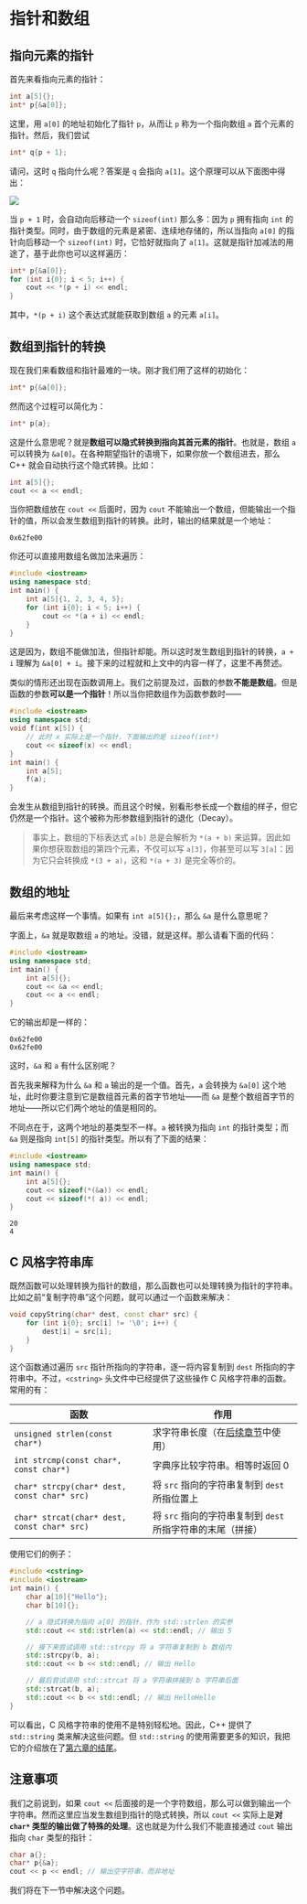 # 指针和数组

## 指向元素的指针

首先来看指向元素的指针：
```cpp
int a[5]{};
int* p{&a[0]};
```
这里，用 `a[0]` 的地址初始化了指针 `p`，从而让 `p` 称为一个指向数组 `a` 首个元素的指针。然后，我们尝试
```cpp
int* q{p + 1};
```
请问，这时 `q` 指向什么呢？答案是 `q` 会指向 `a[1]`。这个原理可以从下面图中得出：

![](https://s1.ax1x.com/2020/08/15/dkKe3V.png)

当 `p + 1` 时，会自动向后移动一个 `sizeof(int)` 那么多：因为 `p` 拥有指向 `int` 的指针类型。同时，由于数组的元素是紧密、连续地存储的，所以当指向 `a[0]` 的指针向后移动一个 `sizeof(int)` 时，它恰好就指向了 `a[1]`。这就是指针加减法的用途了，基于此你也可以这样遍历：
```cpp
int* p{&a[0]};
for (int i{0}; i < 5; i++) {
    cout << *(p + i) << endl;
}
```
其中，`*(p + i)` 这个表达式就能获取到数组 `a` 的元素 `a[i]`。


## 数组到指针的转换

现在我们来看数组和指针最难的一块。刚才我们用了这样的初始化：
```cpp
int* p{&a[0]};
```
然而这个过程可以简化为：
```cpp
int* p{a};
```
这是什么意思呢？就是**数组可以隐式转换到指向其首元素的指针**。也就是，数组 `a` 可以转换为 `&a[0]`。在各种期望指针的语境下，如果你放一个数组进去，那么 C++ 就会自动执行这个隐式转换。比如：
```cpp
int a[5]{};
cout << a << endl;
```
当你把数组放在 `cout <<` 后面时，因为 `cout` 不能输出一个数组，但能输出一个指针的值，所以会发生数组到指针的转换。此时，输出的结果就是一个地址：
```io
0x62fe00
```

你还可以直接用数组名做加法来遍历：
```CPP
#include <iostream>
using namespace std;
int main() {
    int a[5]{1, 2, 3, 4, 5};
    for (int i{0}; i < 5; i++) {
        cout << *(a + i) << endl;
    }
}
```
这是因为，数组不能做加法，但指针却能。所以这时发生数组到指针的转换，`a + i` 理解为 `&a[0] + i`。接下来的过程就和上文中的内容一样了，这里不再赘述。

类似的情形还出现在函数调用上。我们之前提及过，函数的参数**不能是数组**。但是函数的参数**可以是一个指针**！所以当你把数组作为函数参数时——
```CPP
#include <iostream>
using namespace std;
void f(int x[5]) {
    // 此时 x 实际上是一个指针，下面输出的是 sizeof(int*)
    cout << sizeof(x) << endl;
}
int main() {
    int a[5];
    f(a);
}
```
会发生从数组到指针的转换。而且这个时候，别看形参长成一个数组的样子，但它仍然是一个指针。这个被称为形参数组到指针的退化（Decay）。

> 事实上，数组的下标表达式 `a[b]` 总是会解析为 `*(a + b)` 来运算。因此如果你想获取数组的第四个元素，不仅可以写 `a[3]`，你甚至可以写 `3[a]`：因为它只会转换成 `*(3 + a)`，这和 `*(a + 3)` 是完全等价的。

## 数组的地址

最后来考虑这样一个事情。如果有 `int a[5]{};`，那么 `&a` 是什么意思呢？

字面上，`&a` 就是取数组 `a` 的地址。没错，就是这样。那么请看下面的代码：
```CPP
#include <iostream>
using namespace std;
int main() {
    int a[5]{};
    cout << &a << endl;
    cout << a << endl;
}
```
它的输出却是一样的：
```io
0x62fe00
0x62fe00
```
这时，`&a` 和 `a` 有什么区别呢？

首先我来解释为什么 `&a` 和 `a` 输出的是一个值。首先，`a` 会转换为 `&a[0]` 这个地址，此时你要注意到它是数组首元素的首字节地址——而 `&a` 是整个数组首字节的地址——所以它们两个地址的值是相同的。

不同点在于，这两个地址的基类型不一样。`a` 被转换为指向 `int` 的指针类型；而 `&a` 则是指向 `int[5]` 的指针类型。所以有了下面的结果：
```CPP
#include <iostream>
using namespace std;
int main() {
    int a[5]{};
    cout << sizeof(*(&a)) << endl;
    cout << sizeof(*( a)) << endl;
}
```
```io
20
4
```

## C 风格字符串库

既然函数可以处理转换为指针的数组，那么函数也可以处理转换为指针的字符串。比如之前“复制字符串”这个问题，就可以通过一个函数来解决：

```cpp
void copyString(char* dest, const char* src) {
    for (int i{0}; src[i] != '\0'; i++) {
        dest[i] = src[i];
    }
}
```

这个函数通过遍历 `src` 指针所指向的字符串，逐一将内容复制到 `dest` 所指向的字符串中。不过，`<cstring>` 头文件中已经提供了这些操作 C 风格字符串的函数。常用的有：

| 函数                                        | 作用                                                        |
| ------------------------------------------- | ----------------------------------------------------------- |
| `unsigned strlen(const char*)`              | 求字符串长度（在[后续章节](ch05/easy_string)中使用）        |
| `int strcmp(const char*, const char*)`      | 字典序比较字符串。相等时返回 0                              |
| `char* strcpy(char* dest, const char* src)` | 将 `src` 指向的字符串复制到 `dest` 所指位置上               |
| `char* strcat(char* dest, const char* src)` | 将 `src` 指向的字符串复制到 `dest` 所指字符串的末尾（拼接） |

使用它们的例子：
```CPP
#include <cstring>
#include <iostream>
int main() {
    char a[10]{"Hello"};
    char b[10]{};

    // a 隐式转换为指向 a[0] 的指针，作为 std::strlen 的实参
    std::cout << std::strlen(a) << std::endl; // 输出 5

    // 接下来尝试调用 std::strcpy 将 a 字符串复制到 b 数组内
    std::strcpy(b, a);
    std::cout << b << std::endl; // 输出 Hello

    // 最后尝试调用 std::strcat 将 a 字符串拼接到 b 字符串后面
    std::strcat(b, a);
    std::cout << b << std::endl; // 输出 HelloHello
}
```

可以看出，C 风格字符串的使用不是特别轻松地。因此，C++ 提供了 `std::string` 类来解决这些问题。但 `std::string` 的使用需要更多的知识，我把它的介绍放在了[第六章的结尾](ch06/summary)。

## 注意事项

我们之前说到，如果 `cout <<` 后面接的是一个字符数组，那么可以做到输出一个字符串。然而这里应当发生数组到指针的隐式转换，所以 `cout <<` 实际上是**对 `char*` 类型的输出做了特殊的处理**。这也就是为什么我们不能直接通过 `cout` 输出指向 `char` 类型的指针：
```cpp
char a{};
char* p{&a};
cout << p << endl; // 输出空字符串，而非地址
```
我们将在下一节中解决这个问题。